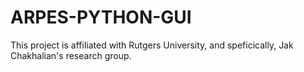 # ARPES-PYTHON-GUI

This project is affiliated with Rutgers University, and speficically, Jak Chakhalian's research group. 
